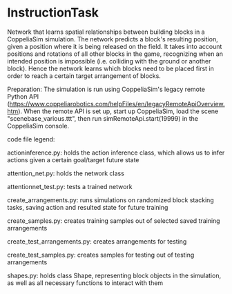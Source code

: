 # InstructionTask

Network that learns spatial relationships between building blocks in a CoppeliaSim simulation. The network predicts a block's resulting position, given a position where it is being released on the field. It takes into account positions and rotations of all other blocks in the game, recognizing when an intended position is impossible (i.e. colliding with the ground or another block). Hence the network learns which blocks need to be placed first in order to reach a certain target arrangement of blocks.

Preparation:
The simulation is run using CoppeliaSim's legacy remote Python API (https://www.coppeliarobotics.com/helpFiles/en/legacyRemoteApiOverview.htm). 
When the remote API is set up, start up CoppeliaSim, load the scene "scenebase_various.ttt", then run 
simRemoteApi.start(19999)
in the CoppeliaSim console.

code file legend:

actioninference.py: holds the action inference class, which allows us to infer actions given a certain goal/target future state

attention_net.py: holds the network class

attentionnet_test.py: tests a trained network

create_arrangements.py: runs simulations on randomized block stacking tasks, saving action and resulted state for future training

create_samples.py: creates training samples out of selected saved training arrangements

create_test_arrangements.py: creates arrangements for testing

create_test_samples.py: creates samples for testing out of testing arrangements

shapes.py: holds class Shape, representing block objects in the simulation, as well as all necessary functions to interact with them
